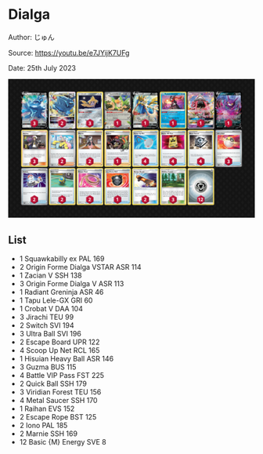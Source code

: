 # Dialga

Author: じゅん

Source: <https://youtu.be/e7JYijK7UFg>

Date: 25th July 2023

![decklist](../../images/PAL/Dialga/4-%20Dialga.png)

## List

* 1 Squawkabilly ex PAL 169
* 2 Origin Forme Dialga VSTAR ASR 114
* 1 Zacian V SSH 138
* 3 Origin Forme Dialga V ASR 113
* 1 Radiant Greninja ASR 46
* 1 Tapu Lele-GX GRI 60
* 1 Crobat V DAA 104
* 3 Jirachi TEU 99
* 2 Switch SVI 194
* 3 Ultra Ball SVI 196
* 2 Escape Board UPR 122
* 4 Scoop Up Net RCL 165
* 1 Hisuian Heavy Ball ASR 146
* 3 Guzma BUS 115
* 4 Battle VIP Pass FST 225
* 2 Quick Ball SSH 179
* 3 Viridian Forest TEU 156
* 4 Metal Saucer SSH 170
* 1 Raihan EVS 152
* 2 Escape Rope BST 125
* 2 Iono PAL 185
* 2 Marnie SSH 169
* 12 Basic {M} Energy SVE 8

